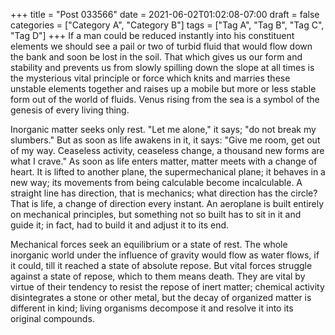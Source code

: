 +++
title = "Post 033566"
date = 2021-06-02T01:02:08-07:00
draft = false
categories = ["Category A", "Category B"]
tags = ["Tag A", "Tag B", "Tag C", "Tag D"]
+++
If a man could be reduced instantly into his constituent elements we should see a pail or two of turbid fluid that would flow down the bank and soon be lost in the soil. That which gives us our form and stability and prevents us from slowly spilling down the slope at all times is the mysterious vital principle or force which knits and marries these unstable elements together and raises up a mobile but more or less stable form out of the world of fluids. Venus rising from the sea is a symbol of the genesis of every living thing.

Inorganic matter seeks only rest. "Let me alone," it says; "do not break my slumbers." But as soon as life awakens in it, it says: "Give me room, get out of my way. Ceaseless activity, ceaseless change, a thousand new forms are what I crave." As soon as life enters matter, matter meets with a change of heart. It is lifted to another plane, the supermechanical plane; it behaves in a new way; its movements from being calculable become incalculable. A straight line has direction, that is mechanics; what direction has the circle? That is life, a change of direction every instant. An aeroplane is built entirely on mechanical principles, but something not so built has to sit in it and guide it; in fact, had to build it and adjust it to its end.

Mechanical forces seek an equilibrium or a state of rest. The whole inorganic world under the influence of gravity would flow as water flows, if it could, till it reached a state of absolute repose. But vital forces struggle against a state of repose, which to them means death. They are vital by virtue of their tendency to resist the repose of inert matter; chemical activity disintegrates a stone or other metal, but the decay of organized matter is different in kind; living organisms decompose it and resolve it into its original compounds.
